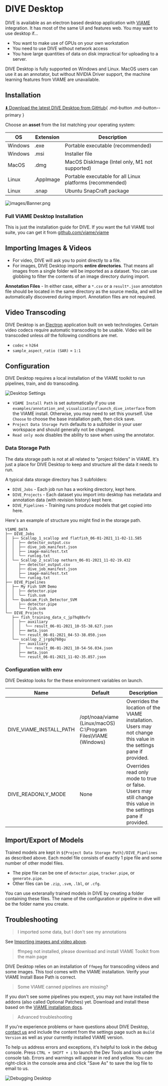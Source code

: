 # DIVE Desktop

DIVE is available as an electron based desktop application with [VIAME](https://github.com/viame/viame) integration. It has most of the same UI and features web.  You may want to use desktop if...

* You want to make use of GPUs on your own workstation
* You need to use DIVE without network access
* You have large quantities of data on disk impractical for uploading to a server.

DIVE Desktop is fully supported on Windows and Linux. MacOS users can use it as an annotator, but without NVIDIA Driver support, the machine learning features from VIAME are unavailable.
## Installation

[⬇️ Download the latest DIVE Desktop from GitHub](https://github.com/Kitware/dive/releases/latest){ .md-button .md-button--primary }

Choose an **asset** from the list matching your operating system:

| OS       | Extension | Description |
| -------- | --------- | ----------- |
| Windows  | .exe      | Portable executable (recommended) |
| Windows  | .msi      | Installer file |
| MacOS    | .dmg      | MacOS DiskImage (Intel only, M1 not supported) |
| Linux    | .AppImage | Portable executable for all Linux platforms (recommended) |
| Linux    | .snap     | Ubuntu SnapCraft package |

![images/Banner.png](images/Banner.png)

### Full VIAME Desktop Installation

This is just the installation guide for DIVE.  If you want the full VIAME tool suite, you can get it from [github.com/viame/viame](https://github.com/viame/viame#installations)

## Importing Images & Videos

* For video, DIVE will ask you to point directly to a file.
* For images, DIVE Desktop imports **entire directories**.  That means all images from a single folder will be imported as a dataset.  You can use globbing to filter the contents of an image directory during import.

**Annotation Files** - In either case, either a `*.csv` or a `result*.json` annotaton file should be located in the same directory as the source media, and will be automatically discovered during import.  Annotation files are not required.

## Video Transcoding

DIVE Desktop is an [Electron](https://www.electronjs.org/) application built on web technologies.  Certain video codecs require automatic transcoding to be usable.  Video will be transcoded unless _all_ the following conditions are met.

* `codec` = `h264`
* `sample_aspect_ratio (SAR)` = `1:1`

## Configuration

DIVE Desktop requires a local installation of the VIAME toolkit to run pipelines, train, and do transcoding.

![Desktop Settings](images/General/desktop-settings.png)

* `VIAME Install Path` is set automatically if you use `examples/annotation_and_visualization/launch_dive_interface` from the VIAME install.  Otherwise, you may need to set this yourself.  Use `Choose` to choose the base installation path, then click save.
* `Project Data Storage Path` defaults to a subfolder in your user workspace and should generally not be changed.
* `Read only mode` disables the ability to save when using the annotator.

### Data Storage Path

The data storage path is not at all related to "project folders" in VIAME.  It's just a place for DIVE Desktop to keep and structure all the data it needs to run.

A typical data storage directory has 3 subfolders:

* `DIVE_Jobs` - Each job run has a working directory, kept here.
* `DIVE_Projects` - Each dataset you import into desktop has metadata and annotation data (with revision history) kept here.
* `DIVE_Pipelines` - Training runs produce models that get copied into here.

Here's an example of structure you might find in the storage path.

``` text
VIAME_DATA
├── DIVE_Jobs
│  ├── Scallop_1_scallop and flatfish_06-01-2021_11-02-11.585
│  │  ├── detector_output.csv
│  │  ├── dive_job_manifest.json
│  │  ├── image-manifest.txt
│  │  └── runlog.txt
│  └── Scallop_2_scallop netharn_06-01-2021_11-02-19.432
│     ├── detector_output.csv
│     ├── dive_job_manifest.json
│     ├── image-manifest.txt
│     └── runlog.txt
├── DIVE_Pipelines
│  ├── My Fish SVM Demo
│  │  ├── detector.pipe
│  │  └── fish.svm
│  └── Quadcam_Fish_Detector_SVM
│     ├── detector.pipe
│     └── fish.svm
└── DIVE_Projects
   ├── fish_training_data_c_jp7hq88vfv
   │  ├── auxiliary
   │  │  └── result_06-01-2021_10-55-38.627.json
   │  ├── meta.json
   │  └── result_06-01-2021_04-53-38.050.json
   └── scallop_2_jrgdq760gu
      ├── auxiliary
      │  └── result_06-01-2021_10-54-56.034.json
      ├── meta.json
      └── result_06-01-2021_11-02-35.857.json
```

### Configuration with env

DIVE Desktop looks for the these environment variables on launch.

| Name | Default | Description |
| ---- | ------- | ----------- |
| DIVE_VIAME_INSTALL_PATH | /opt/noaa/viame (Linux/macOS) C:\Program Files\VIAME (Windows) | Overrides the location of the VIAME installation.  Users may not change this value in the settings pane if provided. |
| DIVE_READONLY_MODE | None | Overrides read only mode to true or false.  Users may still change this value in the settings pane if provided. |

## Import/Export of Models

Trained models are kept in `${Project Data Storage Path}/DIVE_Pipelines` as described above.  Each model file consists of exactly 1 pipe file and some number of other model files.

* The pipe file can be one of `detector.pipe`, `tracker.pipe`, or `generate.pipe`.
* Other files can be `.zip`, `.svm`, `.lbl`, or `.cfg`.

You can use exteranally trained models in DIVE by creating a folder containing these files.  The name of the configuration or pipeline in dive will be the folder name you create.

## Troubleshooting

> I imported some data, but I don't see my annotations

See [Importing images and video above](#importing-images-videos).

> ffmpeg not installed, please download and install VIAME Toolkit from the main page

DIVE Desktop relies on an installation of `ffmpeg` for transcoding videos and some images.  This tool comes with the VIAME installation.  Verify your VIAME Install Base Path is correct.

> Some VIAME canned pipelines are missing?

If you don't see some pipelines you expect, you may not have installed the addons (also called Optional Patches) yet.  Download and install these based on the [VIAME installation docs](https://github.com/viame/VIAME#installations).  

> Advanced troubleshooting

If you're experience problems or have questions about DIVE Desktop, [contact us](index.md#get-help) and include the content from the settings page such as `Build Version` as well as your currently installed VIAME version.

To help us address errors and exceptions, it's helpful to look in the debug console.  Press `CTRL + SHIFT + i` to launch the Dev Tools and look under the console tab.  Errors and warnings will appear in red and yellow.  You can right-click in the console area and click "Save As" to save the log file to email to us.

![Debugging Desktop](images/General/desktop-debug.png)
